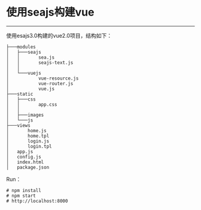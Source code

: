 # 使用seajs构建vue

---

使用esajs3.0构建的vue2.0项目，结构如下：
   
    ├───modules
    │   ├───seajs
    │   │       sea.js
    │   │       seajs-text.js
    │   │       
    │   └───vuejs
    │           vue-resource.js
    │           vue-router.js
    │           vue.js           
    ├───static
    │   ├───css
    │   │       app.css
    │   │       
    │   ├───images
    │   └───js
    ├───views
    │       home.js
    │       home.tpl
    │       login.js
    │       login.tpl
    │   app.js
    │   config.js
    │   index.html
    │   package.json
    
Run：
```
# npm install
# npm start
# http://localhost:8000
```